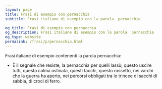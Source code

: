 ```yaml
---
layout: page
title: Frasi di esempio con pernacchia 
subtitle: Frasi italiane di esempio con la parola  pernacchia

og_title: Frasi di esempio con pernacchia 
og_description: Frasi italiane di esempio con la parola  pernacchia
og_type: website
permalink: /frasi/p/pernacchia.html
---
```


Frasi italiane di esempio contenenti la parola pernacchia:


- È il segnale che resiste, la pernacchia per quelli lassù, questo uscire tutti, questa calma ostinata, questi tacchi, questo rossetto, nei varchi che la guerra ha aperto, nei percorsi obbligati tra le trincee di sacchi di sabbia, di croci di ferro.
